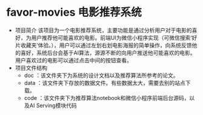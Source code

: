 # favor-movies 电影推荐系统
- 项目简介
该项目为一个电影推荐系统，主要功能是通过分析用户对于电影的喜好，为用户推荐他可能喜欢的电影。前端UI为微信小程序实现（可微信搜索‘好片收藏夹’体验。），用户可以通过左划右划电影海报的简单操作，向系统反馈他的喜好，系统后台会基于AI算法，源源不断的向用户推送他可能喜欢的电影。用户喜欢过的电影可以通过点击中间的按钮查看。
- 项目文件结构
  - doc ：该文件夹下为系统的设计文档以及推荐算法所参考的论文。
  - data ：该文件夹下存放的数据文件。有些数据太大，需要去别的站点下载。
  - code ：该文件夹下为推荐算法notebook和微信小程序前端后台源码，以及AI Serving模块代码
  
